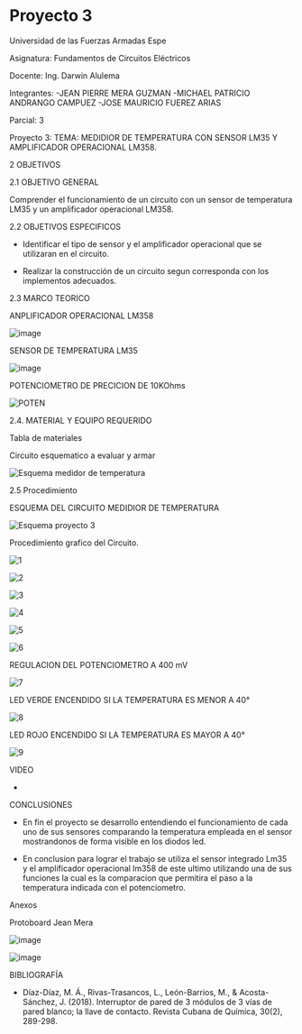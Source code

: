 # Proyecto 3

Universidad de las Fuerzas Armadas Espe

Asignatura: Fundamentos de Circuitos Eléctricos

Docente: Ing. Darwin Alulema

Integrantes: 
-JEAN PIERRE MERA GUZMAN 
-MICHAEL PATRICIO ANDRANGO CAMPUEZ 
-JOSE MAURICIO FUEREZ ARIAS

Parcial: 3

Proyecto 3: TEMA: MEDIDIOR DE TEMPERATURA CON SENSOR LM35 Y AMPLIFICADOR OPERACIONAL LM358.

2 OBJETIVOS

2.1 OBJETIVO GENERAL

Comprender el funcionamiento de un circuito con un sensor de temperatura LM35 y un amplificador operacional LM358.

2.2 OBJETIVOS ESPECIFICOS

* Identificar el tipo de sensor y el amplificador operacional que se utilizaran en el circuito. 

* Realizar la construcción de un circuito segun corresponda con los implementos adecuados.

2.3 MARCO TEORICO

ANPLIFICADOR OPERACIONAL LM358

![image](https://user-images.githubusercontent.com/104911658/221914120-8e7c1fa6-99ad-4825-85e6-86be1da2a06e.png)

SENSOR DE TEMPERATURA LM35

![image](https://user-images.githubusercontent.com/104911658/221914256-54ff6f7e-5453-419a-8157-26571e4f7ad6.png)

POTENCIOMETRO DE PRECICION DE 10KOhms

![POTEN](https://user-images.githubusercontent.com/107088999/221921047-0c89e0d5-85ac-4792-b8ae-a02e2e7325b3.png)


2.4. MATERIAL Y EQUIPO REQUERIDO

Tabla de materiales



Circuito esquematico a evaluar y armar

![Esquema medidor de temperatura](https://user-images.githubusercontent.com/117534483/221912752-9a248439-8be0-44c1-a61e-e072f89fc25b.PNG)

2.5 Procedimiento

ESQUEMA DEL CIRCUITO MEDIDIOR DE TEMPERATURA

![Esquema proyecto 3](https://user-images.githubusercontent.com/117534483/221920648-2852600c-09f6-4f23-bb4a-198a9372bd44.png)

Procedimiento grafico del Circuito.

![1](https://user-images.githubusercontent.com/117534483/221911919-45d09596-bfa5-439e-ac09-f58a06ca3a0a.jpg)

![2](https://user-images.githubusercontent.com/117534483/221911923-0969c5dd-f905-4a5b-ab16-9f47af0f48a8.jpg)

![3](https://user-images.githubusercontent.com/117534483/221911931-f8d117e0-cdd7-44bb-a9e4-192cdd70b46b.jpg)

![4](https://user-images.githubusercontent.com/117534483/221911936-7c4e2b79-8c46-4a20-ad33-a1c2c5178429.jpg)

![5](https://user-images.githubusercontent.com/117534483/221911937-5dd6a8b9-bb17-4bb1-9cc3-ebaf8ea57bb4.jpg)

![6](https://user-images.githubusercontent.com/117534483/221911941-98e9ab01-4e2d-4a6d-a35b-e53e5b7dadde.jpg)

REGULACION DEL POTENCIOMETRO A 400 mV

![7](https://user-images.githubusercontent.com/117534483/221911942-1aeef519-7489-4818-9c35-5b44cc5efc1d.jpg)

LED VERDE ENCENDIDO SI LA TEMPERATURA ES MENOR A 40°

![8](https://user-images.githubusercontent.com/117534483/221911943-2febbb63-588d-4be7-b29b-a9c210b7e9ee.jpg)

LED ROJO ENCENDIDO SI LA TEMPERATURA ES MAYOR A 40°

![9](https://user-images.githubusercontent.com/117534483/221911947-acc2f91f-c2c2-4190-ba95-5f14184fa787.jpg)

VIDEO

-

CONCLUSIONES

- En fin el proyecto se desarrollo entendiendo el funcionamiento de cada uno de sus sensores comparando la temperatura empleada en el sensor mostrandonos de forma visible en los diodos led.

- En conclusion para lograr el trabajo se utiliza el sensor integrado Lm35 y el amplificador operacional lm358 de este ultimo utilizando una de sus funciones la cual es la comparacion que permitira el paso a la temperatura indicada con el potenciometro. 

Anexos

Protoboard Jean Mera

![image](https://user-images.githubusercontent.com/104911658/221913555-f44e4e0b-fcad-4b05-b5c3-6366ebfc598f.png)

![image](https://user-images.githubusercontent.com/104911658/221915324-640a9e88-9fcc-4fa3-a299-bcefc367a7a6.png)

BIBLIOGRAFÍA

* Díaz-Díaz, M. Á., Rivas-Trasancos, L., León-Barrios, M., & Acosta-Sánchez, J. (2018). Interruptor de pared de 3 módulos de 3 vías de pared blanco; la llave de contacto. Revista Cubana de Química, 30(2), 289-298.

